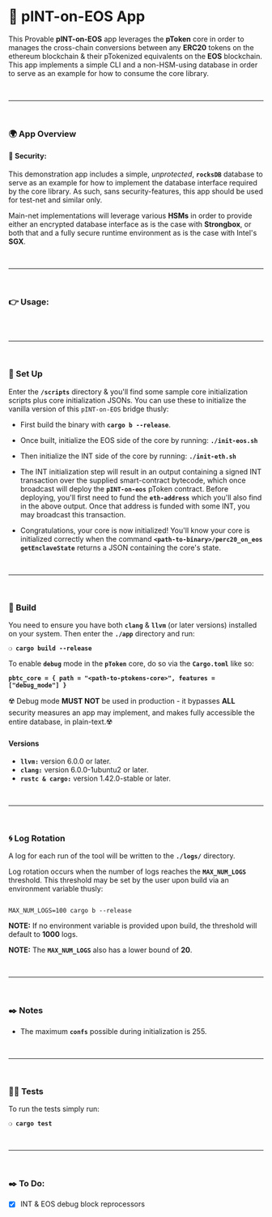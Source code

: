 # :closed_lock_with_key: pINT-on-EOS App

This Provable __pINT-on-EOS__ app leverages the __pToken__ core in order to manages the cross-chain conversions between any __ERC20__ tokens on the ethereum blockchain & their pTokenized equivalents on the __EOS__ blockchain. This app implements a simple CLI and a non-HSM-using database in order to serve as an example for how to consume the core library.

&nbsp;

***

&nbsp;

### :earth_africa: App Overview

#### :lock_with_ink_pen: Security:

This demonstration app includes a simple, _unprotected_, __`rocksDB`__ database to serve as an example for how to implement the database interface required by the core library. As such, sans security-features, this app should be used for test-net and similar only.

Main-net implementations will leverage various __HSMs__ in order to provide either an encrypted database interface as is the case with __Strongbox__, or both that and a fully secure runtime environment as is the case with Intel's __SGX__.

&nbsp;

***

&nbsp;

### :point_right: Usage:

```

```

&nbsp;

***

&nbsp;

###  :page_facing_up: Set Up

Enter the __`/scripts`__ directory & you'll find some sample core initialization scripts plus core initialization JSONs. You can use these to initialize the vanilla version of this `pINT-on-EOS` bridge thusly:

 - First build the binary with __`cargo b --release`__.

 - Once built, initialize the EOS side of the core by running: __`./init-eos.sh`__

 - Then initialize the INT side of the core by running: __`./init-eth.sh`__

 - The INT initialization step will result in an output containing a signed INT transaction over the supplied smart-contract bytecode, which once broadcast will deploy the __`pINT-on-eos`__ pToken contract. Before deploying, you'll first need to fund the __`eth-address`__ which you'll also find in the above output. Once that address is funded with some INT, you may broadcast this transaction.

 - Congratulations, your core is now initialized! You'll know your core is initialized correctly when the command __`<path-to-binary>/perc20_on_eos getEnclaveState`__ returns a JSON containing the core's state.

&nbsp;

***

&nbsp;

### :wrench: Build

You need to ensure you have both __`clang`__ & __`llvm`__ (or later versions) installed on your system. Then enter the __`./app`__ directory and run:

__`❍ cargo build --release`__

To enable __`debug`__ mode in the __`pToken`__ core, do so via the __`Cargo.toml`__ like so:

__`pbtc_core = { path = "<path-to-ptokens-core>", features = ["debug_mode"] }`__

:radioactive: Debug mode __MUST NOT__ be used in production - it bypasses __ALL__ security measures an app may implement, and makes fully accessible the entire database, in plain-text.:radioactive:

#### Versions

 - __`llvm:`__ version 6.0.0 or later.
 - __`clang:`__ version 6.0.0-1ubuntu2 or later.
 - __`rustc & cargo:`__ version 1.42.0-stable or later.

&nbsp;

***

&nbsp;

### :cyclone: Log Rotation

A log for each run of the tool will be written to the __`./logs/`__ directory.

Log rotation occurs when the number of logs reaches the __`MAX_NUM_LOGS`__ threshold. This threshold may be set by the user upon build via an environment variable thusly:

```

MAX_NUM_LOGS=100 cargo b --release

```

__NOTE:__ If no environment variable is provided upon build, the threshold will default to __1000__ logs.

__NOTE:__ The __`MAX_NUM_LOGS`__ also has a lower bound of __20__.

&nbsp;

***

&nbsp;

### :black_nib: Notes

- The maximum __`confs`__ possible during initialization is 255.


&nbsp;

***

&nbsp;

### :guardsman: Tests

To run the tests simply run:

__`❍ cargo test`__

&nbsp;

***

&nbsp;

### :black_nib: To Do:

- [x] INT & EOS debug block reprocessors

